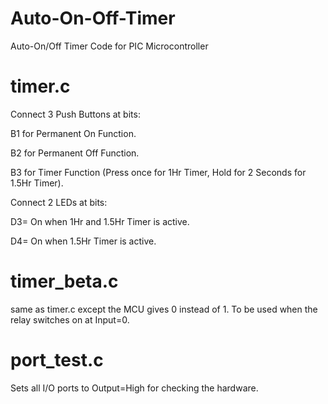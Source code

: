 # Auto-On-Off-Timer
Auto-On/Off Timer Code for PIC Microcontroller 


# timer.c

Connect 3 Push Buttons at bits:

B1 for Permanent On Function.

B2 for Permanent Off Function.

B3 for Timer Function (Press once for 1Hr Timer, Hold for 2 Seconds for 1.5Hr Timer).



Connect 2 LEDs at bits:

D3= On when 1Hr and 1.5Hr Timer is active.

D4= On when 1.5Hr Timer is active.




# timer_beta.c

same as timer.c except the MCU gives 0 instead of 1. 
To be used when the relay switches on at Input=0.


# port_test.c
Sets all I/O ports to Output=High for checking the hardware.




